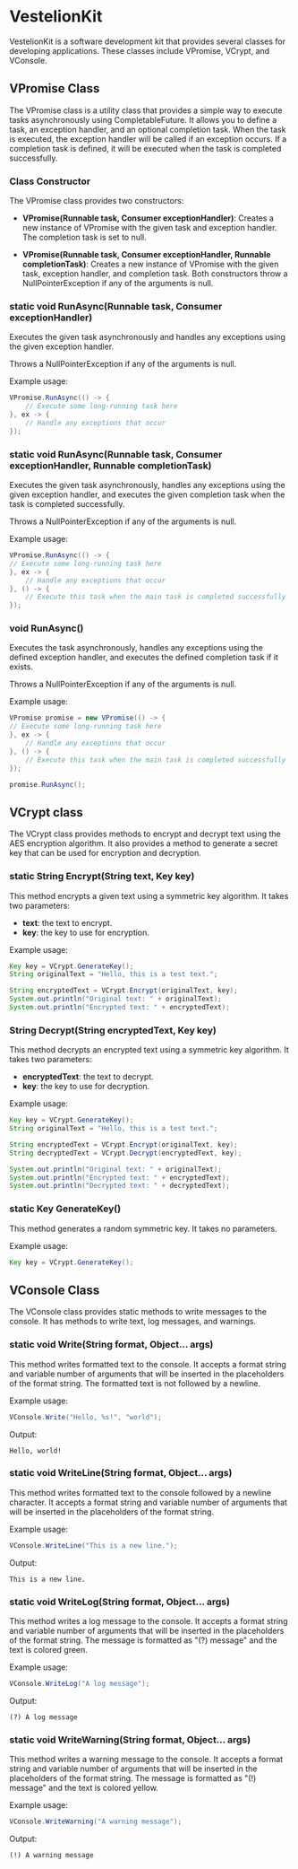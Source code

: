 # VestelionKit

VestelionKit is a software development kit that provides several classes for developing applications. These classes include VPromise, VCrypt, and VConsole.

## VPromise Class

The VPromise class is a utility class that provides a simple way to execute tasks asynchronously using CompletableFuture. It allows you to define a task, an exception handler, and an optional completion task. When the task is executed, the exception handler will be called if an exception occurs. If a completion task is defined, it will be executed when the task is completed successfully.

### Class Constructor

The VPromise class provides two constructors:

* **VPromise(Runnable task, Consumer<Throwable> exceptionHandler)**: Creates a new instance of VPromise with the given task and exception handler. The completion task is set to null.

* **VPromise(Runnable task, Consumer<Throwable> exceptionHandler, Runnable completionTask)**: Creates a new instance of VPromise with the given task, exception handler, and completion task.
Both constructors throw a NullPointerException if any of the arguments is null.

### static void RunAsync(Runnable task, Consumer<Throwable> exceptionHandler)</u>

Executes the given task asynchronously and handles any exceptions using the given exception handler.
    
Throws a NullPointerException if any of the arguments is null.
    
Example usage:
```Java
VPromise.RunAsync(() -> {
    // Execute some long-running task here
}, ex -> {
    // Handle any exceptions that occur
});
```

### static void RunAsync(Runnable task, Consumer<Throwable> exceptionHandler, Runnable completionTask)

Executes the given task asynchronously, handles any exceptions using the given exception handler, and executes the given completion task when the task is completed successfully.

Throws a NullPointerException if any of the arguments is null.
    
Example usage:
```Java
VPromise.RunAsync(() -> {
// Execute some long-running task here
}, ex -> {
    // Handle any exceptions that occur
}, () -> {
    // Execute this task when the main task is completed successfully
});
```

### void RunAsync()

Executes the task asynchronously, handles any exceptions using the defined exception handler, and executes the defined completion task if it exists.
    
Throws a NullPointerException if any of the arguments is null.
    
Example usage:
```Java
VPromise promise = new VPromise(() -> {
// Execute some long-running task here
}, ex -> {
    // Handle any exceptions that occur
}, () -> {
    // Execute this task when the main task is completed successfully
});

promise.RunAsync();
```
    
## VCrypt class

The VCrypt class provides methods to encrypt and decrypt text using the AES encryption algorithm. It also provides a method to generate a secret key that can be used for encryption and decryption.
    
### static String Encrypt(String text, Key key)
    
This method encrypts a given text using a symmetric key algorithm. It takes two parameters:

* **text**: the text to encrypt.
* **key**: the key to use for encryption.
    
Example usage:

```Java
Key key = VCrypt.GenerateKey();
String originalText = "Hello, this is a test text.";

String encryptedText = VCrypt.Encrypt(originalText, key);
System.out.println("Original text: " + originalText);
System.out.println("Encrypted text: " + encryptedText);
```    
    
### String Decrypt(String encryptedText, Key key)
    
This method decrypts an encrypted text using a symmetric key algorithm. It takes two parameters:

* **encryptedText**: the text to decrypt.
* **key**: the key to use for decryption.
    
Example usage:

```Java
Key key = VCrypt.GenerateKey();
String originalText = "Hello, this is a test text.";

String encryptedText = VCrypt.Encrypt(originalText, key);
String decryptedText = VCrypt.Decrypt(encryptedText, key);

System.out.println("Original text: " + originalText);
System.out.println("Encrypted text: " + encryptedText);
System.out.println("Decrypted text: " + decryptedText);
```
    
### static Key GenerateKey()
    
This method generates a random symmetric key. It takes no parameters.

Example usage:

```Java
Key key = VCrypt.GenerateKey();
```
    
## VConsole Class

The VConsole class provides static methods to write messages to the console. It has methods to write text, log messages, and warnings.

### static void Write(String format, Object... args)

This method writes formatted text to the console. It accepts a format string and variable number of arguments that will be inserted in the placeholders of the format string. The formatted text is not followed by a newline.

Example usage:
```Java
VConsole.Write("Hello, %s!", "world");
```

Output:
```
Hello, world!
```

### static void WriteLine(String format, Object... args)

This method writes formatted text to the console followed by a newline character. It accepts a format string and variable number of arguments that will be inserted in the placeholders of the format string.

Example usage:
```Java
VConsole.WriteLine("This is a new line.");
```

Output:
```
This is a new line.
```

### static void WriteLog(String format, Object... args)

This method writes a log message to the console. It accepts a format string and variable number of arguments that will be inserted in the placeholders of the format string. The message is formatted as "(?) message" and the text is colored green.

Example usage:
```Java
VConsole.WriteLog("A log message");
```

Output:
```
(?) A log message
```

### static void WriteWarning(String format, Object... args)

This method writes a warning message to the console. It accepts a format string and variable number of arguments that will be inserted in the placeholders of the format string. The message is formatted as "(!) message" and the text is colored yellow.

Example usage:
```Java
VConsole.WriteWarning("A warning message");
```

Output:
```
(!) A warning message
```
